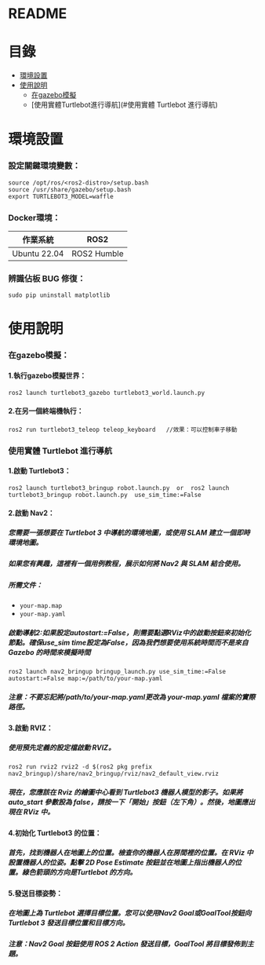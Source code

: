 README
===========================

# 目錄
  * [環境設置](#環境設置)
  * [使用說明](#使用說明)
    * [在gazebo模擬](#在gazebo模擬)
    * [使用實體Turtlebot進行導航](#使用實體 Turtlebot 進行導航)

# 環境設置
### 設定關鍵環境變數：
```
source /opt/ros/<ros2-distro>/setup.bash
source /usr/share/gazebo/setup.bash
export TURTLEBOT3_MODEL=waffle
```
### Docker環境：
| 作業系統  | ROS2 |
| ------------- | ------------- |
| Ubuntu 22.04  | ROS2 Humble  |


### 辨識佔板 BUG 修復：
```
sudo pip uninstall matplotlib
```
# 使用說明
### 在gazebo模擬：
#### 1.執行gazebo模擬世界：
```
ros2 launch turtlebot3_gazebo turtlebot3_world.launch.py 
```
#### 2.在另一個終端機執行：
```
ros2 run turtlebot3_teleop teleop_keyboard   //效果：可以控制車子移動
```
### 使用實體 Turtlebot 進行導航
#### 1.啟動 Turtlebot3：
```
ros2 launch turtlebot3_bringup robot.launch.py  or  ros2 launch turtlebot3_bringup robot.launch.py  use_sim_time:=False
```
#### 2.啟動 Nav2：
##### 您需要一張想要在 Turtlebot 3 中導航的環境地圖，或使用 SLAM 建立一個即時環境地圖。
##### 如果您有興趣，這裡有一個用例教程，展示如何將 Nav2 與 SLAM 結合使用。
##### 所需文件：
* `your-map.map`
* `your-map.yaml`

##### 啟動導航2:如果設定autostart:=False，則需要點選RViz中的啟動按鈕來初始化節點。確保use_sim time設定為False，因為我們想要使用系統時間而不是來自 Gazebo 的時間來模擬時間
```
ros2 launch nav2_bringup bringup_launch.py use_sim_time:=False autostart:=False map:=/path/to/your-map.yaml
```
##### 注意：不要忘記將/path/to/your-map.yaml更改為 your-map.yaml 檔案的實際路徑。
#### 3.啟動 RVIZ：
##### 使用預先定義的設定檔啟動 RVIZ。
```
ros2 run rviz2 rviz2 -d $(ros2 pkg prefix nav2_bringup)/share/nav2_bringup/rviz/nav2_default_view.rviz
```
##### 現在，您應該在 Rviz 的繪圖中心看到 Turtlebot3 機器人模型的影子。如果將 auto_start 參數設為 false，請按一下「開始」按鈕（左下角）。然後，地圖應出現在 RViz 中。
#### 4.初始化 Turtlebot3 的位置：
##### 首先，找到機器人在地圖上的位置。檢查你的機器人在房間裡的位置。在 RViz 中設置機器人的位姿。點擊 2D Pose Estimate 按鈕並在地圖上指出機器人的位置。綠色箭頭的方向是Turtlebot 的方向。
#### 5.發送目標姿勢：
##### 在地圖上為 Turtlebot 選擇目標位置。您可以使用Nav2 Goal或GoalTool按鈕向 Turtlebot 3 發送目標位置和目標方向。
##### 注意：Nav2 Goal 按鈕使用 ROS 2 Action 發送目標，GoalTool 將目標發佈到主題。



